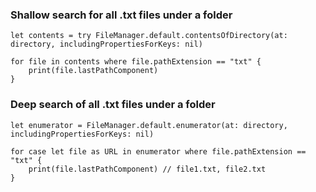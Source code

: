 ### Shallow search for all .txt files under a folder
```
let contents = try FileManager.default.contentsOfDirectory(at: directory, includingPropertiesForKeys: nil)

for file in contents where file.pathExtension == "txt" {
    print(file.lastPathComponent)
}
```
### Deep search of all .txt files under a folder
```
let enumerator = FileManager.default.enumerator(at: directory, includingPropertiesForKeys: nil)

for case let file as URL in enumerator where file.pathExtension == "txt" {
    print(file.lastPathComponent) // file1.txt, file2.txt
}
```
